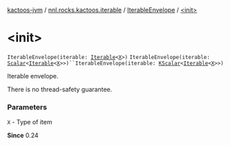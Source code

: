 [kactoos-jvm](../../index.md) / [nnl.rocks.kactoos.iterable](../index.md) / [IterableEnvelope](index.md) / [&lt;init&gt;](./-init-.md)

# &lt;init&gt;

`IterableEnvelope(iterable: `[`Iterable`](https://kotlinlang.org/api/latest/jvm/stdlib/kotlin.collections/-iterable/index.html)`<`[`X`](index.md#X)`>)`
`IterableEnvelope(iterable: `[`Scalar`](../../nnl.rocks.kactoos/-scalar/index.md)`<`[`Iterable`](https://kotlinlang.org/api/latest/jvm/stdlib/kotlin.collections/-iterable/index.html)`<`[`X`](index.md#X)`>>)``IterableEnvelope(iterable: `[`KScalar`](../../nnl.rocks.kactoos/-k-scalar.md)`<`[`Iterable`](https://kotlinlang.org/api/latest/jvm/stdlib/kotlin.collections/-iterable/index.html)`<`[`X`](index.md#X)`>>)`

Iterable envelope.

There is no thread-safety guarantee.

### Parameters

`X` - Type of item

**Since**
0.24

